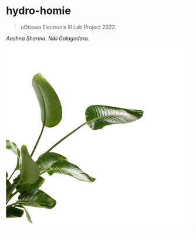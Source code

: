 # hydro-homie

> uOttawa Electronis III Lab Project 2022.

_Aashna Sharma. Niki Galagedara._

![alt text](./plant1.png)
